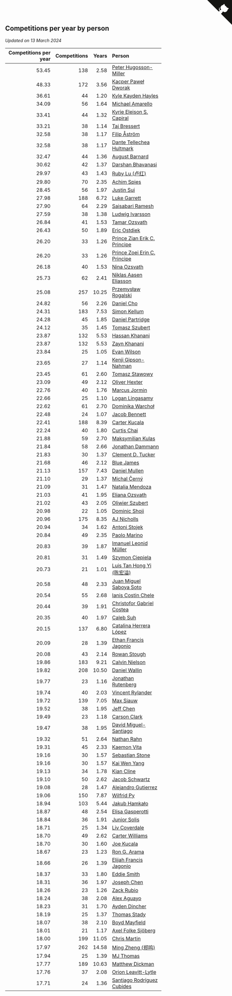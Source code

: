 ## Competitions per year by person

*Updated on 13 March 2024*

| Competitions per year | Competitions | Years | Person |
| ---: | ---: | ---: | :--- |
| 53.45 | 138 | 2.58 | [Peter Hugosson-Miller](https://www.worldcubeassociation.org/persons/2021HUGO01) |
| 48.33 | 172 | 3.56 | [Kacper Paweł Dworak](https://www.worldcubeassociation.org/persons/2020DWOR01) |
| 36.61 | 44 | 1.20 | [Kyle Kayden Hayles](https://www.worldcubeassociation.org/persons/2022HAYL02) |
| 34.09 | 56 | 1.64 | [Michael Amarello](https://www.worldcubeassociation.org/persons/2022AMAR09) |
| 33.41 | 44 | 1.32 | [Kyrie Eleison S. Capiral](https://www.worldcubeassociation.org/persons/2022CAPI02) |
| 33.21 | 38 | 1.14 | [Taj Bressert](https://www.worldcubeassociation.org/persons/2023BRES01) |
| 32.58 | 38 | 1.17 | [Filip Åström](https://www.worldcubeassociation.org/persons/2023ASTR01) |
| 32.58 | 38 | 1.17 | [Dante Tellechea Hultmark](https://www.worldcubeassociation.org/persons/2023HULT01) |
| 32.47 | 44 | 1.36 | [August Barnard](https://www.worldcubeassociation.org/persons/2022BARN21) |
| 30.62 | 42 | 1.37 | [Darshan Bhavanasi](https://www.worldcubeassociation.org/persons/2022BHAV01) |
| 29.97 | 43 | 1.43 | [Ruby Lu (卢红)](https://www.worldcubeassociation.org/persons/2022LURU01) |
| 29.80 | 70 | 2.35 | [Achim Spies](https://www.worldcubeassociation.org/persons/2021SPIE01) |
| 28.45 | 56 | 1.97 | [Justin Sui](https://www.worldcubeassociation.org/persons/2022SUIJ01) |
| 27.98 | 188 | 6.72 | [Luke Garrett](https://www.worldcubeassociation.org/persons/2017GARR05) |
| 27.90 | 64 | 2.29 | [Saisabari Ramesh](https://www.worldcubeassociation.org/persons/2021RAME01) |
| 27.59 | 38 | 1.38 | [Ludwig Ivarsson](https://www.worldcubeassociation.org/persons/2022IVAR01) |
| 26.84 | 41 | 1.53 | [Tamar Ozsvath](https://www.worldcubeassociation.org/persons/2022OZSV04) |
| 26.43 | 50 | 1.89 | [Eric Ostdiek](https://www.worldcubeassociation.org/persons/2022OSTD01) |
| 26.20 | 33 | 1.26 | [Prince Zian Erik C. Principe](https://www.worldcubeassociation.org/persons/2022PRIN08) |
| 26.20 | 33 | 1.26 | [Prince Zoei Erin C. Principe](https://www.worldcubeassociation.org/persons/2022PRIN09) |
| 26.18 | 40 | 1.53 | [Nina Ozsvath](https://www.worldcubeassociation.org/persons/2022OZSV03) |
| 25.73 | 62 | 2.41 | [Niklas Aasen Eliasson](https://www.worldcubeassociation.org/persons/2021ELIA01) |
| 25.08 | 257 | 10.25 | [Przemysław Rogalski](https://www.worldcubeassociation.org/persons/2013ROGA02) |
| 24.82 | 56 | 2.26 | [Daniel Cho](https://www.worldcubeassociation.org/persons/2021CHOD01) |
| 24.31 | 183 | 7.53 | [Simon Kellum](https://www.worldcubeassociation.org/persons/2016KELL12) |
| 24.28 | 45 | 1.85 | [Daniel Partridge](https://www.worldcubeassociation.org/persons/2022PART02) |
| 24.12 | 35 | 1.45 | [Tomasz Szubert](https://www.worldcubeassociation.org/persons/2022SZUB02) |
| 23.87 | 132 | 5.53 | [Hassan Khanani](https://www.worldcubeassociation.org/persons/2018KHAN26) |
| 23.87 | 132 | 5.53 | [Zayn Khanani](https://www.worldcubeassociation.org/persons/2018KHAN28) |
| 23.84 | 25 | 1.05 | [Evan Wilson](https://www.worldcubeassociation.org/persons/2023WILS11) |
| 23.65 | 27 | 1.14 | [Kenji Gipson-Nahman](https://www.worldcubeassociation.org/persons/2023GIPS01) |
| 23.45 | 61 | 2.60 | [Tomasz Stawowy](https://www.worldcubeassociation.org/persons/2021STAW01) |
| 23.09 | 49 | 2.12 | [Oliver Hexter](https://www.worldcubeassociation.org/persons/2022HEXT01) |
| 22.76 | 40 | 1.76 | [Marcus Jormin](https://www.worldcubeassociation.org/persons/2022JORM01) |
| 22.66 | 25 | 1.10 | [Logan Lingasamy](https://www.worldcubeassociation.org/persons/2023LING02) |
| 22.62 | 61 | 2.70 | [Dominika Warchoł](https://www.worldcubeassociation.org/persons/2021WARC01) |
| 22.48 | 24 | 1.07 | [Jacob Bennett](https://www.worldcubeassociation.org/persons/2023BENN04) |
| 22.41 | 188 | 8.39 | [Carter Kucala](https://www.worldcubeassociation.org/persons/2015KUCA01) |
| 22.24 | 40 | 1.80 | [Curtis Chai](https://www.worldcubeassociation.org/persons/2022CHAI02) |
| 21.88 | 59 | 2.70 | [Maksymilian Kulas](https://www.worldcubeassociation.org/persons/2021KULA02) |
| 21.84 | 58 | 2.66 | [Jonathan Dammann](https://www.worldcubeassociation.org/persons/2021DAMM01) |
| 21.83 | 30 | 1.37 | [Clement D. Tucker](https://www.worldcubeassociation.org/persons/2022TUCK09) |
| 21.68 | 46 | 2.12 | [Blue James](https://www.worldcubeassociation.org/persons/2022JAME01) |
| 21.13 | 157 | 7.43 | [Daniel Mullen](https://www.worldcubeassociation.org/persons/2016MULL04) |
| 21.10 | 29 | 1.37 | [Michal Černý](https://www.worldcubeassociation.org/persons/2022CERN03) |
| 21.09 | 31 | 1.47 | [Natalia Mendoza](https://www.worldcubeassociation.org/persons/2022MEND24) |
| 21.03 | 41 | 1.95 | [Eliana Ozsvath](https://www.worldcubeassociation.org/persons/2022OZSV01) |
| 21.02 | 43 | 2.05 | [Oliwier Szubert](https://www.worldcubeassociation.org/persons/2022SZUB01) |
| 20.98 | 22 | 1.05 | [Dominic Shoji](https://www.worldcubeassociation.org/persons/2023SHOJ01) |
| 20.96 | 175 | 8.35 | [AJ Nicholls](https://www.worldcubeassociation.org/persons/2015NICH04) |
| 20.94 | 34 | 1.62 | [Antoni Stojek](https://www.worldcubeassociation.org/persons/2022STOJ03) |
| 20.84 | 49 | 2.35 | [Paolo Marino](https://www.worldcubeassociation.org/persons/2021MARI04) |
| 20.83 | 39 | 1.87 | [Imanuel Leonid Müller](https://www.worldcubeassociation.org/persons/2022MULL02) |
| 20.81 | 31 | 1.49 | [Szymon Ciepiela](https://www.worldcubeassociation.org/persons/2022CIEP01) |
| 20.73 | 21 | 1.01 | [Luis Tan Hong Yi (陈宏溢)](https://www.worldcubeassociation.org/persons/2023YILU01) |
| 20.58 | 48 | 2.33 | [Juan Miguel Saboya Soto](https://www.worldcubeassociation.org/persons/2021SOTO01) |
| 20.54 | 55 | 2.68 | [Ianis Costin Chele](https://www.worldcubeassociation.org/persons/2021CHEL01) |
| 20.44 | 39 | 1.91 | [Christofor Gabriel Costea](https://www.worldcubeassociation.org/persons/2022COST03) |
| 20.35 | 40 | 1.97 | [Caleb Suh](https://www.worldcubeassociation.org/persons/2022SUHC01) |
| 20.15 | 137 | 6.80 | [Catalina Herrera López](https://www.worldcubeassociation.org/persons/2017LOPE31) |
| 20.09 | 28 | 1.39 | [Ethan Francis Jagonio](https://www.worldcubeassociation.org/persons/2022JAGO03) |
| 20.08 | 43 | 2.14 | [Rowan Stough](https://www.worldcubeassociation.org/persons/2022STOU01) |
| 19.86 | 183 | 9.21 | [Calvin Nielson](https://www.worldcubeassociation.org/persons/2014NIEL03) |
| 19.82 | 208 | 10.50 | [Daniel Wallin](https://www.worldcubeassociation.org/persons/2013WALL03) |
| 19.77 | 23 | 1.16 | [Jonathan Rutenberg](https://www.worldcubeassociation.org/persons/2023RUTE01) |
| 19.74 | 40 | 2.03 | [Vincent Rylander](https://www.worldcubeassociation.org/persons/2022RYLA01) |
| 19.72 | 139 | 7.05 | [Max Siauw](https://www.worldcubeassociation.org/persons/2017SIAU02) |
| 19.52 | 38 | 1.95 | [Jeff Chen](https://www.worldcubeassociation.org/persons/2022CHEN19) |
| 19.49 | 23 | 1.18 | [Carson Clark](https://www.worldcubeassociation.org/persons/2023CLAR02) |
| 19.47 | 38 | 1.95 | [David Miguel-Santiago](https://www.worldcubeassociation.org/persons/2022MIGU02) |
| 19.32 | 51 | 2.64 | [Nathan Rahn](https://www.worldcubeassociation.org/persons/2021RAHN01) |
| 19.31 | 45 | 2.33 | [Kaemon Vita](https://www.worldcubeassociation.org/persons/2021VITA01) |
| 19.16 | 30 | 1.57 | [Sebastian Stone](https://www.worldcubeassociation.org/persons/2022STON09) |
| 19.16 | 30 | 1.57 | [Kai Wen Yang](https://www.worldcubeassociation.org/persons/2022YANG19) |
| 19.13 | 34 | 1.78 | [Kian Cline](https://www.worldcubeassociation.org/persons/2022CLIN01) |
| 19.10 | 50 | 2.62 | [Jacob Schwartz](https://www.worldcubeassociation.org/persons/2021SCHW01) |
| 19.08 | 28 | 1.47 | [Alejandro Gutierrez](https://www.worldcubeassociation.org/persons/2022GUTI09) |
| 19.06 | 150 | 7.87 | [Wilfrid Py](https://www.worldcubeassociation.org/persons/2016PYWI01) |
| 18.94 | 103 | 5.44 | [Jakub Hamkało](https://www.worldcubeassociation.org/persons/2018HAMK01) |
| 18.87 | 48 | 2.54 | [Elisa Gasperotti](https://www.worldcubeassociation.org/persons/2021GASP01) |
| 18.84 | 36 | 1.91 | [Junior Solis](https://www.worldcubeassociation.org/persons/2022SOLI03) |
| 18.71 | 25 | 1.34 | [Liv Coverdale](https://www.worldcubeassociation.org/persons/2022COVE02) |
| 18.70 | 49 | 2.62 | [Carter Williams](https://www.worldcubeassociation.org/persons/2021WILL06) |
| 18.70 | 30 | 1.60 | [Joe Kucala](https://www.worldcubeassociation.org/persons/2022KUCA01) |
| 18.67 | 23 | 1.23 | [Ron G. Arama](https://www.worldcubeassociation.org/persons/2022ARAM01) |
| 18.66 | 26 | 1.39 | [Elijah Francis Jagonio](https://www.worldcubeassociation.org/persons/2022JAGO02) |
| 18.37 | 33 | 1.80 | [Eddie Smith](https://www.worldcubeassociation.org/persons/2022SMIT20) |
| 18.31 | 36 | 1.97 | [Joseph Chen](https://www.worldcubeassociation.org/persons/2022CHEN16) |
| 18.26 | 23 | 1.26 | [Zack Rubio](https://www.worldcubeassociation.org/persons/2022RUBI10) |
| 18.24 | 38 | 2.08 | [Alex Aguayo](https://www.worldcubeassociation.org/persons/2022AGUA01) |
| 18.23 | 31 | 1.70 | [Ayden Dincher](https://www.worldcubeassociation.org/persons/2022DINC01) |
| 18.19 | 25 | 1.37 | [Thomas Stady](https://www.worldcubeassociation.org/persons/2022STAD01) |
| 18.07 | 38 | 2.10 | [Boyd Mayfield](https://www.worldcubeassociation.org/persons/2022MAYF01) |
| 18.01 | 21 | 1.17 | [Axel Folke Sjöberg](https://www.worldcubeassociation.org/persons/2023SJOB01) |
| 18.00 | 199 | 11.05 | [Chris Martin](https://www.worldcubeassociation.org/persons/2013MART03) |
| 17.97 | 262 | 14.58 | [Ming Zheng (郑鸣)](https://www.worldcubeassociation.org/persons/2009ZHEN11) |
| 17.94 | 25 | 1.39 | [MJ Thomas](https://www.worldcubeassociation.org/persons/2022THOM38) |
| 17.77 | 189 | 10.63 | [Matthew Dickman](https://www.worldcubeassociation.org/persons/2013DICK01) |
| 17.76 | 37 | 2.08 | [Orion Leavitt-Lytle](https://www.worldcubeassociation.org/persons/2022LEAV01) |
| 17.71 | 24 | 1.36 | [Santiago Rodríguez Cubides](https://www.worldcubeassociation.org/persons/2022CUBI01) |


<a href="https://github.com/jonatanklosko/wca_statistics" class="github-corner" aria-label="View source on Github"><svg width="80" height="80" viewBox="0 0 250 250" style="fill:#151513; color:#fff; position: absolute; top: 0; border: 0; right: 0;" aria-hidden="true"><path d="M0,0 L115,115 L130,115 L142,142 L250,250 L250,0 Z"></path><path d="M128.3,109.0 C113.8,99.7 119.0,89.6 119.0,89.6 C122.0,82.7 120.5,78.6 120.5,78.6 C119.2,72.0 123.4,76.3 123.4,76.3 C127.3,80.9 125.5,87.3 125.5,87.3 C122.9,97.6 130.6,101.9 134.4,103.2" fill="currentColor" style="transform-origin: 130px 106px;" class="octo-arm"></path><path d="M115.0,115.0 C114.9,115.1 118.7,116.5 119.8,115.4 L133.7,101.6 C136.9,99.2 139.9,98.4 142.2,98.6 C133.8,88.0 127.5,74.4 143.8,58.0 C148.5,53.4 154.0,51.2 159.7,51.0 C160.3,49.4 163.2,43.6 171.4,40.1 C171.4,40.1 176.1,42.5 178.8,56.2 C183.1,58.6 187.2,61.8 190.9,65.4 C194.5,69.0 197.7,73.2 200.1,77.6 C213.8,80.2 216.3,84.9 216.3,84.9 C212.7,93.1 206.9,96.0 205.4,96.6 C205.1,102.4 203.0,107.8 198.3,112.5 C181.9,128.9 168.3,122.5 157.7,114.1 C157.9,116.9 156.7,120.9 152.7,124.9 L141.0,136.5 C139.8,137.7 141.6,141.9 141.8,141.8 Z" fill="currentColor" class="octo-body"></path></svg></a><style>.github-corner:hover .octo-arm{animation:octocat-wave 560ms ease-in-out}@keyframes octocat-wave{0%,100%{transform:rotate(0)}20%,60%{transform:rotate(-25deg)}40%,80%{transform:rotate(10deg)}}@media (max-width:500px){.github-corner:hover .octo-arm{animation:none}.github-corner .octo-arm{animation:octocat-wave 560ms ease-in-out}}</style>
